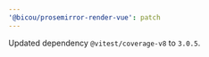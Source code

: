 ```yaml
---
'@bicou/prosemirror-render-vue': patch
---
```


Updated dependency `@vitest/coverage-v8` to `3.0.5`.
